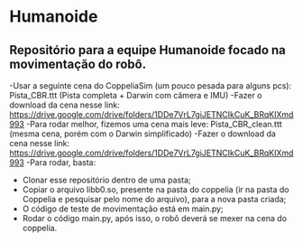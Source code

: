 # Humanoide
## Repositório para a equipe Humanoide focado na movimentação do robô.
-Usar a seguinte cena do CoppeliaSim (um pouco pesada para alguns pcs): Pista_CBR.ttt (Pista completa + Darwin com câmera e IMU)
-Fazer o download da cena nesse link: https://drive.google.com/drive/folders/1DDe7VrL7giJETNCIkCuK_BRqKIXmd993
-Para rodar melhor, fizemos uma cena mais leve: Pista_CBR_clean.ttt (mesma cena, porém com o Darwin simplificado)
-Fazer o download da cena nesse link: https://drive.google.com/drive/folders/1DDe7VrL7giJETNCIkCuK_BRqKIXmd993
-Para rodar, basta:
  - Clonar esse repositório dentro de uma pasta;
  - Copiar o arquivo libb0.so, presente na pasta do coppelia (ir na pasta do Coppelia e pesquisar pelo nome do arquivo), para a nova pasta criada;
  - O código de teste de movimentação está em main.py;
  - Rodar o código main.py, após isso, o robô deverá se mexer na cena do coppelia.

